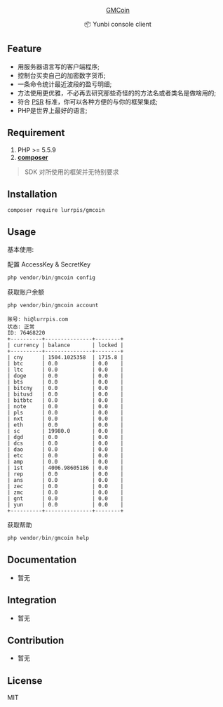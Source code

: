<p align="center">
<a href="http://gmcloud.io/">
GMCoin
</a>
</p>
<p align="center">📦 Yunbi console client</p>

## Feature

 - 用服务器语言写的客户端程序;
 - 控制台买卖自己的加密数字货币;
 - 一条命令统计最近波段的盈亏明细;
 - 方法使用更优雅，不必再去研究那些奇怪的的方法名或者类名是做啥用的;
 - 符合 [PSR](https://github.com/php-fig/fig-standards) 标准，你可以各种方便的与你的框架集成;
 - PHP是世界上最好的语言;

## Requirement

1. PHP >= 5.5.9
2. **[composer](https://getcomposer.org/)**

> SDK 对所使用的框架并无特别要求

## Installation

```shell
composer require lurrpis/gmcoin
```

## Usage

基本使用:

配置 AccessKey & SecretKey
```php
php vendor/bin/gmcoin config
```

获取账户余额
```php
php vendor/bin/gmcoin account
```

```
账号: hi@lurrpis.com
状态: 正常
ID: 76468220
+----------+---------------+--------+
| currency | balance       | locked |
+----------+---------------+--------+
| cny      | 1504.1025358  | 1715.8 |
| btc      | 0.0           | 0.0    |
| ltc      | 0.0           | 0.0    |
| doge     | 0.0           | 0.0    |
| bts      | 0.0           | 0.0    |
| bitcny   | 0.0           | 0.0    |
| bitusd   | 0.0           | 0.0    |
| bitbtc   | 0.0           | 0.0    |
| note     | 0.0           | 0.0    |
| pls      | 0.0           | 0.0    |
| nxt      | 0.0           | 0.0    |
| eth      | 0.0           | 0.0    |
| sc       | 19980.0       | 0.0    |
| dgd      | 0.0           | 0.0    |
| dcs      | 0.0           | 0.0    |
| dao      | 0.0           | 0.0    |
| etc      | 0.0           | 0.0    |
| amp      | 0.0           | 0.0    |
| 1st      | 4006.98605186 | 0.0    |
| rep      | 0.0           | 0.0    |
| ans      | 0.0           | 0.0    |
| zec      | 0.0           | 0.0    |
| zmc      | 0.0           | 0.0    |
| gnt      | 0.0           | 0.0    |
| yun      | 0.0           | 0.0    |
+----------+---------------+--------+
```

获取帮助
```php
php vendor/bin/gmcoin help
```

## Documentation

- 暂无

## Integration

- 暂无

## Contribution

- 暂无

## License

MIT
